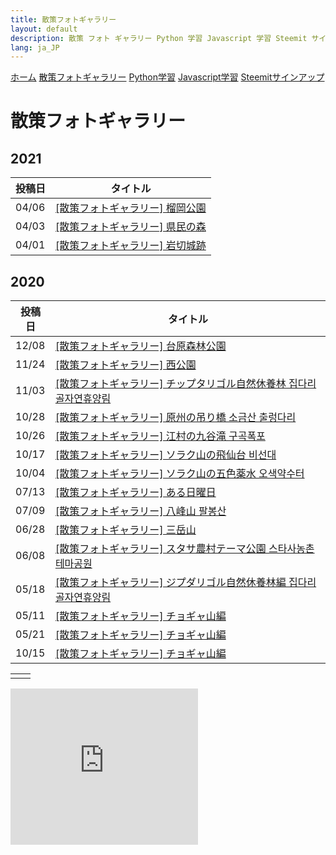 ```yaml
---
title: 散策フォトギャラリー
layout: default
description: 散策 フォト ギャラリー Python 学習 Javascript 学習 Steemit サインアップ Steemit ノウハウ 再入国 手続き 国際結婚生活マニュアル
lang: ja_JP
---
```



[ホーム](./) [散策フォトギャラリー](./photogarally.html) [Python学習](./python.html) [Javascript学習](./javascript.html) [Steemitサインアップ](./steemitsignup.html)

# 散策フォトギャラリー

## 2021

|投稿日|タイトル|
|---|---|
|04/06|[[散策フォトギャラリー] 榴岡公園](https://steemit.com/hive-161179/@yasu/2tmmut)|
|04/03|[[散策フォトギャラリー] 県民の森](https://steemit.com/hive-161179/@yasu/3k774m)|
|04/01|[[散策フォトギャラリー] 岩切城跡](https://steemit.com/hive-161179/@yasu/6nrqxc)|

## 2020

|投稿日|タイトル|
|---|---|
|12/08|[[散策フォトギャラリー] 台原森林公園](https://steemit.com/japanese/@yasu/48kak8)|
|11/24|[[散策フォトギャラリー] 西公園](https://steemit.com/japanese/@yasu/2banqr)|
|11/03|[[散策フォトギャラリー] チップタリゴル自然休養林 집다리골자연휴양림](https://steemit.com/japanese/@yasu/77xuzb)|
|10/28|[[散策フォトギャラリー] 原州の吊り橋 소금산 출렁다리](https://steemit.com/hive-101145/@yasu/3wkzi4-or)|
|10/26|[[散策フォトギャラリー] 江村の九谷滝 구곡폭포](https://steemit.com/hive-101145/@yasu/5offbx-or)|
|10/17|[[散策フォトギャラリー] ソラク山の飛仙台 비선대](https://steemit.com/hive-101145/@yasu/3nuza7-or)|
|10/04|[[散策フォトギャラリー] ソラク山の五色薬水 오색약수터](https://steemit.com/hive-101145/@yasu/vzgd3)|
|07/13|[[散策フォトギャラリー] ある日曜日](https://steemit.com/hive-101145/@yasu/3wsk6e)|
|07/09|[[散策フォトギャラリー] 八峰山 팔봉산](https://steemit.com/hive-101145/@yasu/2lgxa1-or)|
|06/28|[[散策フォトギャラリー] 三岳山](https://steemit.com/hive-101145/@yasu/41b8r1)|
|06/08|[[散策フォトギャラリー] スタサ農村テーマ公園 스타사농촌테마공원](https://steemit.com/hive-101145/@yasu/5ryuel-steemit-or)|
|05/18|[[散策フォトギャラリー] ジプダリゴル自然休養林編 집다리골자연휴양림](https://steemit.com/hive-101145/@yasu/steemit-or)|
|05/11|[[散策フォトギャラリー] チョギャ山編](https://steemit.com/hive-101145/@yasu/5antz8-steemit)|
|05/21|[[散策フォトギャラリー] チョギャ山編](https://steemit.com/dtube/@yasu/e2rv1y4q)|
|10/15|[[散策フォトギャラリー] チョギャ山編](https://steemit.com/dclick/@yasu/--1539543703515)|

|||
|---|---|
|||

<iframe src="https://rcm-fe.amazon-adsystem.com/e/cm?o=9&p=12&l=ur1&category=gift_certificates&banner=1SYCAVH40V67ZW41NT02&f=ifr&linkID=40cfd882496e423cc49e919f4061b488&t=ojagggyo-22&tracking_id=ojagggyo-22" width="300" height="250" scrolling="no" border="0" marginwidth="0" style="border:none;" frameborder="0"></iframe>

